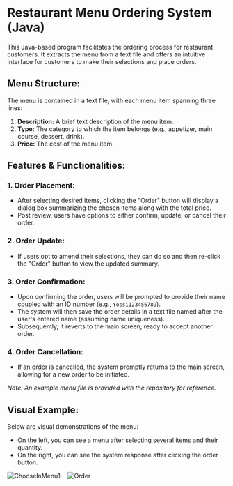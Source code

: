 # Restaurant Menu Ordering System (Java)

This Java-based program facilitates the ordering process for restaurant customers. It extracts the menu from a text file and offers an intuitive interface for customers to make their selections and place orders.

## Menu Structure:

The menu is contained in a text file, with each menu item spanning three lines:

1. **Description:** A brief text description of the menu item.
2. **Type:** The category to which the item belongs (e.g., appetizer, main course, dessert, drink).
3. **Price:** The cost of the menu item.

## Features & Functionalities:

### 1. Order Placement:

- After selecting desired items, clicking the "Order" button will display a dialog box summarizing the chosen items along with the total price.
- Post review, users have options to either confirm, update, or cancel their order.

### 2. Order Update:

- If users opt to amend their selections, they can do so and then re-click the "Order" button to view the updated summary.

### 3. Order Confirmation:

- Upon confirming the order, users will be prompted to provide their name coupled with an ID number (e.g., `Yossi123456789`).
- The system will then save the order details in a text file named after the user's entered name (assuming name uniqueness).
- Subsequently, it reverts to the main screen, ready to accept another order.

### 4. Order Cancellation:

- If an order is cancelled, the system promptly returns to the main screen, allowing for a new order to be initiated.

_Note: An example menu file is provided with the repository for reference._

## Visual Example:
Below are visual demonstrations of the menu:
- On the left, you can see a menu after selecting several items and their quantity.
- On the right, you can see the system response after clicking the order button.

![ChooseInMenu1](https://github.com/Barabramov/restaurant-menu-java/assets/93996218/59cfa874-02da-466a-86e1-9a5de25c5477)
 &nbsp;&nbsp;&nbsp;![Order](https://github.com/Barabramov/restaurant-menu-java/assets/93996218/ecb37875-afbe-4517-a3a1-e42a35a9c259)


